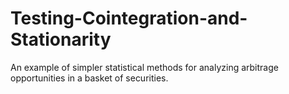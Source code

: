 # Testing-Cointegration-and-Stationarity
An example of simpler statistical methods for analyzing arbitrage opportunities in a basket of securities.
